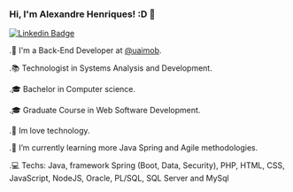 ### Hi, I'm Alexandre Henriques! :D 👋

[![Linkedin Badge](https://img.shields.io/badge/-LinkedIn-blue?style=flat-square&logo=Linkedin&logoColor=white&link=https://www.linkedin.com/in/alexandrehp/)](https://www.linkedin.com/in/alexandrehp/)

.🔭 I'm a Back-End Developer at [@uaimob](https://www.uaimob.com.br/).

.📚 Technologist in Systems Analysis and Development.

.🎓 Bachelor in Computer science.

.🎓 Graduate Course in Web Software Development.

.🏢 Im love technology.

.🌱 I’m currently learning more Java Spring and Agile methodologies.

.💻 Techs: Java, framework Spring (Boot, Data, Security), PHP, HTML, CSS, JavaScript, NodeJS, Oracle, PL/SQL, SQL Server and MySql

